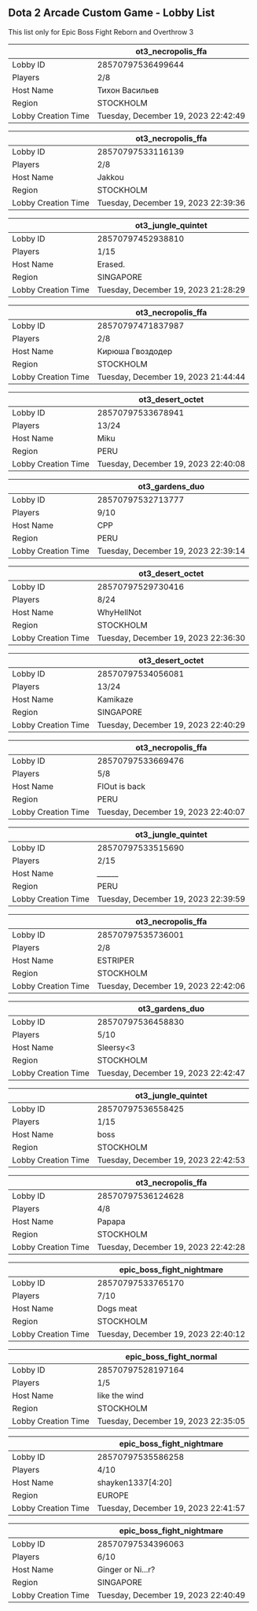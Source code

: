 ## Dota 2 Arcade Custom Game - Lobby List

This list only for Epic Boss Fight Reborn and Overthrow 3

|  | ot3_necropolis_ffa |
| ------ | ------ |
| Lobby ID | 28570797536499644 |
| Players | 2/8 |
| Host Name | Тихон Васильев |
| Region | STOCKHOLM |
| Lobby Creation Time | Tuesday, December 19, 2023 22:42:49 |


|  | ot3_necropolis_ffa |
| ------ | ------ |
| Lobby ID | 28570797533116139 |
| Players | 2/8 |
| Host Name | Jakkou |
| Region | STOCKHOLM |
| Lobby Creation Time | Tuesday, December 19, 2023 22:39:36 |


|  | ot3_jungle_quintet |
| ------ | ------ |
| Lobby ID | 28570797452938810 |
| Players | 1/15 |
| Host Name | Erased. |
| Region | SINGAPORE |
| Lobby Creation Time | Tuesday, December 19, 2023 21:28:29 |


|  | ot3_necropolis_ffa |
| ------ | ------ |
| Lobby ID | 28570797471837987 |
| Players | 2/8 |
| Host Name | Кирюша Гвоздодер |
| Region | STOCKHOLM |
| Lobby Creation Time | Tuesday, December 19, 2023 21:44:44 |


|  | ot3_desert_octet |
| ------ | ------ |
| Lobby ID | 28570797533678941 |
| Players | 13/24 |
| Host Name | Miku |
| Region | PERU |
| Lobby Creation Time | Tuesday, December 19, 2023 22:40:08 |


|  | ot3_gardens_duo |
| ------ | ------ |
| Lobby ID | 28570797532713777 |
| Players | 9/10 |
| Host Name | CPP |
| Region | PERU |
| Lobby Creation Time | Tuesday, December 19, 2023 22:39:14 |


|  | ot3_desert_octet |
| ------ | ------ |
| Lobby ID | 28570797529730416 |
| Players | 8/24 |
| Host Name | WhyHellNot |
| Region | STOCKHOLM |
| Lobby Creation Time | Tuesday, December 19, 2023 22:36:30 |


|  | ot3_desert_octet |
| ------ | ------ |
| Lobby ID | 28570797534056081 |
| Players | 13/24 |
| Host Name | Kamikaze |
| Region | SINGAPORE |
| Lobby Creation Time | Tuesday, December 19, 2023 22:40:29 |


|  | ot3_necropolis_ffa |
| ------ | ------ |
| Lobby ID | 28570797533669476 |
| Players | 5/8 |
| Host Name | FlOut is back |
| Region | PERU |
| Lobby Creation Time | Tuesday, December 19, 2023 22:40:07 |


|  | ot3_jungle_quintet |
| ------ | ------ |
| Lobby ID | 28570797533515690 |
| Players | 2/15 |
| Host Name | *______* |
| Region | PERU |
| Lobby Creation Time | Tuesday, December 19, 2023 22:39:59 |


|  | ot3_necropolis_ffa |
| ------ | ------ |
| Lobby ID | 28570797535736001 |
| Players | 2/8 |
| Host Name | ESTRIPER |
| Region | STOCKHOLM |
| Lobby Creation Time | Tuesday, December 19, 2023 22:42:06 |


|  | ot3_gardens_duo |
| ------ | ------ |
| Lobby ID | 28570797536458830 |
| Players | 5/10 |
| Host Name | Sleersy<3 |
| Region | STOCKHOLM |
| Lobby Creation Time | Tuesday, December 19, 2023 22:42:47 |


|  | ot3_jungle_quintet |
| ------ | ------ |
| Lobby ID | 28570797536558425 |
| Players | 1/15 |
| Host Name | boss |
| Region | STOCKHOLM |
| Lobby Creation Time | Tuesday, December 19, 2023 22:42:53 |


|  | ot3_necropolis_ffa |
| ------ | ------ |
| Lobby ID | 28570797536124628 |
| Players | 4/8 |
| Host Name | Papapa |
| Region | STOCKHOLM |
| Lobby Creation Time | Tuesday, December 19, 2023 22:42:28 |


|  | epic_boss_fight_nightmare |
| ------ | ------ |
| Lobby ID | 28570797533765170 |
| Players | 7/10 |
| Host Name | Dogs meat |
| Region | STOCKHOLM |
| Lobby Creation Time | Tuesday, December 19, 2023 22:40:12 |


|  | epic_boss_fight_normal |
| ------ | ------ |
| Lobby ID | 28570797528197164 |
| Players | 1/5 |
| Host Name | like the wind |
| Region | STOCKHOLM |
| Lobby Creation Time | Tuesday, December 19, 2023 22:35:05 |


|  | epic_boss_fight_nightmare |
| ------ | ------ |
| Lobby ID | 28570797535586258 |
| Players | 4/10 |
| Host Name | shayken1337[4:20] |
| Region | EUROPE |
| Lobby Creation Time | Tuesday, December 19, 2023 22:41:57 |


|  | epic_boss_fight_nightmare |
| ------ | ------ |
| Lobby ID | 28570797534396063 |
| Players | 6/10 |
| Host Name | Ginger or Ni...r? |
| Region | SINGAPORE |
| Lobby Creation Time | Tuesday, December 19, 2023 22:40:49 |


